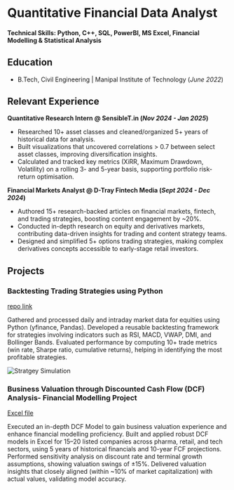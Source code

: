 # Quantitative Financial Data Analyst

#### Technical Skills: Python, C++, SQL, PowerBI, MS Excel, Financial Modelling & Statistical Analysis

## Education
- B.Tech, Civil Engineering | Manipal Institute of Technology (_June 2022_)								       		

## Relevant Experience
**Quantitative Research Intern @ SensibleT.in  (_Nov 2024 - Jan 2025_)**
- Researched 10+ asset classes and cleaned/organized 5+ years of historical data for analysis. 
- Built visualizations that uncovered correlations > 0.7 between select asset classes, improving diversification insights.
- Calculated and tracked key metrics (XiRR, Maximum Drawdown, Volatility) on a rolling 3- and 5-year basis, supporting portfolio risk-return optimisation.

**Financial Markets Analyst @ D-Tray Fintech Media (_Sept 2024 - Dec 2024_)**
- Authored 15+ research-backed articles on financial markets, fintech, and trading strategies, boosting content engagement by ~20%.
- Conducted in-depth research on equity and derivatives markets, contributing data-driven insights for trading and content strategy teams.
- Designed and simplified 5+ options trading strategies, making complex derivatives concepts accessible to early-stage retail investors.

## Projects
### Backtesting Trading Strategies using Python
[repo link](https://github.com/yk-droid/Trading-Strategies-backtesting-code-Python)

Gathered and processed daily and intraday market data for equities using Python (yfinance, Pandas). Developed a reusable backtesting framework for strategies involving indicators such as RSI, MACD,
VWAP, DMI, and Bollinger Bands. Evaluated performance by computing 10+ trade metrics (win rate, Sharpe ratio, cumulative returns), helping in identifying the most profitable strategies. 

![Stratgey Simulation](/assets/img/eeg_band_discovery.jpeg)

### Business Valuation through Discounted Cash Flow (DCF) Analysis- Financial Modelling Project 
[Excel file](https://1drv.ms/x/c/7e2a01ff6885c35d/EV3DhWj_ASoggH4EGAAAAAABqfnooVh7jmy1I5yhPKgW9Q?e=EfyTMU)

Executed an in-depth DCF Model to gain business valuation experience and enhance financial modelling proficiency. 
Built and applied robust DCF models in Excel for 15–20 listed companies across pharma, retail, and tech sectors, using 5 years of historical financials and 10-year FCF projections. 
Performed sensitivity analysis on discount rate and terminal growth assumptions, showing valuation swings of ±15%.
Delivered valuation insights that closely aligned (within ~10% of market capitalization) with actual values, validating model accuracy.

